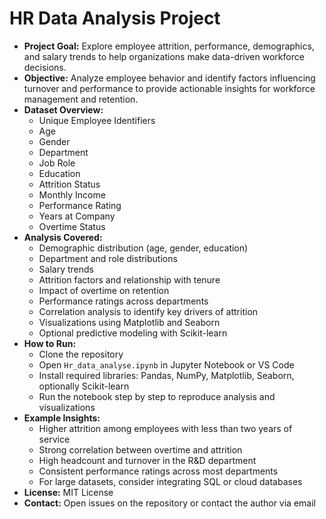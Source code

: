<!DOCTYPE html>
<html lang="en">
<head>
  <meta charset="UTF-8">
  <meta name="viewport" content="width=device-width, initial-scale=1.0">
  <meta name="description" content="HR Data Analysis Project using Python and Jupyter Notebook: employee attrition, performance, demographics, salary trends, and actionable insights.">
  <title>HR Data Analysis Project</title>
</head>
<body>
  <h1>HR Data Analysis Project</h1>

  <ul>
    <li><strong>Project Goal:</strong> Explore employee attrition, performance, demographics, and salary trends to help organizations make data-driven workforce decisions.</li>
    <li><strong>Objective:</strong> Analyze employee behavior and identify factors influencing turnover and performance to provide actionable insights for workforce management and retention.</li>
    <li><strong>Dataset Overview:</strong>
      <ul>
        <li>Unique Employee Identifiers</li>
        <li>Age</li>
        <li>Gender</li>
        <li>Department</li>
        <li>Job Role</li>
        <li>Education</li>
        <li>Attrition Status</li>
        <li>Monthly Income</li>
        <li>Performance Rating</li>
        <li>Years at Company</li>
        <li>Overtime Status</li>
      </ul>
    </li>
    <li><strong>Analysis Covered:</strong>
      <ul>
        <li>Demographic distribution (age, gender, education)</li>
        <li>Department and role distributions</li>
        <li>Salary trends</li>
        <li>Attrition factors and relationship with tenure</li>
        <li>Impact of overtime on retention</li>
        <li>Performance ratings across departments</li>
        <li>Correlation analysis to identify key drivers of attrition</li>
        <li>Visualizations using Matplotlib and Seaborn</li>
        <li>Optional predictive modeling with Scikit-learn</li>
      </ul>
    </li>
    <li><strong>How to Run:</strong>
      <ul>
        <li>Clone the repository</li>
        <li>Open <code>Hr_data_analyse.ipynb</code> in Jupyter Notebook or VS Code</li>
        <li>Install required libraries: Pandas, NumPy, Matplotlib, Seaborn, optionally Scikit-learn</li>
        <li>Run the notebook step by step to reproduce analysis and visualizations</li>
      </ul>
    </li>
    <li><strong>Example Insights:</strong>
      <ul>
        <li>Higher attrition among employees with less than two years of service</li>
        <li>Strong correlation between overtime and attrition</li>
        <li>High headcount and turnover in the R&D department</li>
        <li>Consistent performance ratings across most departments</li>
        <li>For large datasets, consider integrating SQL or cloud databases</li>
      </ul>
    </li>
    <li><strong>License:</strong> MIT License</li>
    <li><strong>Contact:</strong> Open issues on the repository or contact the author via email</li>
  </ul>

</body>
</html>
